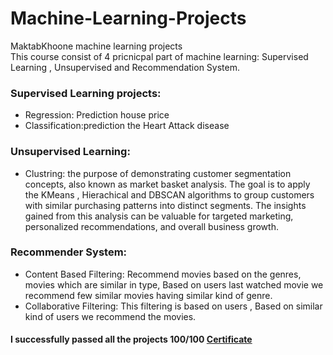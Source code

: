 # Machine-Learning-Projects
MaktabKhoone machine learning projects  
This course consist of 4 pricnicpal part of machine learning: Supervised Learning , Unsupervised and Recommendation System.
### Supervised Learning projects:
- Regression: Prediction house price 
- Classification:prediction the Heart Attack disease
### Unsupervised Learning:
- Clustring: 
 the purpose of demonstrating customer segmentation concepts, also known as market basket analysis. The goal is to apply the KMeans , Hierachical and DBSCAN algorithms to group customers with similar purchasing patterns into distinct segments. The insights gained from this analysis can be valuable for targeted marketing, personalized recommendations, and overall business growth.
### Recommender System:
- Content Based Filtering: Recommend movies based on the genres, movies which are similar in type, Based on users last watched movie we recommend few similar movies having similar kind of genre.
- Collaborative Filtering: This filtering is based on users , Based on similar kind of users we recommend the movies.
#### I successfully passed all the projects 100/100 [Certificate](https://maktabkhooneh.org/certificates/MK-7NMDWR/)

